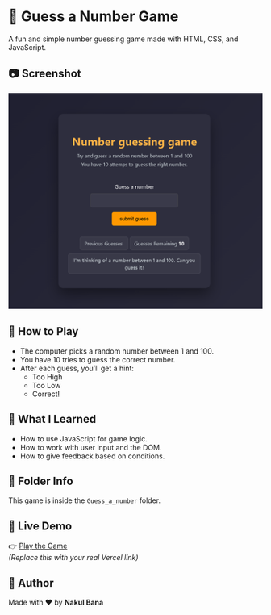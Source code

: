 # 🎯 Guess a Number Game

A fun and simple number guessing game made with HTML, CSS, and JavaScript.

## 📷 Screenshot

![Game Screenshot](screenshot.png)


## 🔹 How to Play

- The computer picks a random number between 1 and 100.
- You have 10 tries to guess the correct number.
- After each guess, you’ll get a hint:
  - Too High
  - Too Low
  - Correct!

## 🧠 What I Learned

- How to use JavaScript for game logic.
- How to work with user input and the DOM.
- How to give feedback based on conditions.

## 📂 Folder Info

This game is inside the `Guess_a_number` folder.

## 🚀 Live Demo

👉 [Play the Game](https://guess-a-number-game.vercel.app)  
_(Replace this with your real Vercel link)_

## 🙌 Author

Made with ❤️ by **Nakul Bana**
